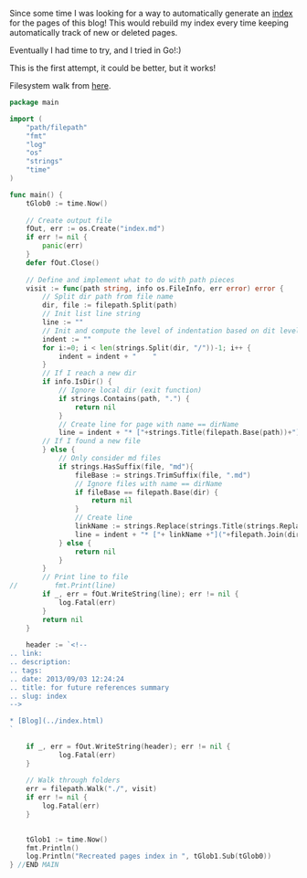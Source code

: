 <!-- 
.. link: 
.. description: 
.. tags: 
.. date: 2013/11/29 12:18:00
.. title: Blog pages index generator
.. slug: blog-pages-index-generator
-->

Since some time I was looking for a way to automatically generate an 
[index](../stories/index.html) for the 
pages of this blog! 
This would rebuild my index every time keeping automatically track of new or
deleted pages.    

Eventually I had time to try, and I tried in Go!:)    

This is the first attempt, it could be better, but it works!

Filesystem walk from 
[here](http://stackoverflow.com/questions/12657365/extracting-directory-hierarchy-using-go-language).    


````go
package main

import (
	"path/filepath"
	"fmt"
	"log"
	"os"
	"strings"
	"time"
)

func main() {
	tGlob0 := time.Now()
	
	// Create output file
	fOut, err := os.Create("index.md")
	if err != nil {
        panic(err)
    }
    defer fOut.Close()
	
	// Define and implement what to do with path pieces
	visit := func(path string, info os.FileInfo, err error) error {
		// Split dir path from file name
		dir, file := filepath.Split(path)
		// Init list line string
		line := ""
		// Init and compute the level of indentation based on dit level 
		indent := ""
		for i:=0; i < len(strings.Split(dir, "/"))-1; i++ {
			indent = indent + "    "
		}
		// If I reach a new dir
        if info.IsDir() {
			// Ignore local dir (exit function)
			if strings.Contains(path, ".") {
				return nil
			}
			// Create line for page with name == dirName
            line = indent + "* ["+strings.Title(filepath.Base(path))+"]("+filepath.Join(path, filepath.Base(path)+".html)")+"\n"
        // If I found a new file
		} else {
			// Only consider md files
			if strings.HasSuffix(file, "md"){
				fileBase := strings.TrimSuffix(file, ".md")
				// Ignore files with name == dirName
				if fileBase == filepath.Base(dir) {
					return nil
				}
				// Create line
				linkName := strings.Replace(strings.Title(strings.Replace(fileBase, "-", "_", -1)), "_", " ", -1)
			    line = indent + "* ["+ linkName +"]("+filepath.Join(dir, strings.Replace(file, ".md", ".html", 1))+")\n"
			} else {	
				return nil
			}
        }
        // Print line to file
//         fmt.Print(line)
		if _, err = fOut.WriteString(line); err != nil {
			log.Fatal(err)
		}
        return nil
    }
    
    header := `<!-- 
.. link: 
.. description: 
.. tags: 
.. date: 2013/09/03 12:24:24
.. title: for future references summary
.. slug: index
-->

* [Blog](../index.html)
`
    
    if _, err = fOut.WriteString(header); err != nil {
			log.Fatal(err)
	}
    
    // Walk through folders
	err = filepath.Walk("./", visit)
    if err != nil {
        log.Fatal(err)
    }
	

	tGlob1 := time.Now()
	fmt.Println()
	log.Println("Recreated pages index in ", tGlob1.Sub(tGlob0))
} //END MAIN


````



